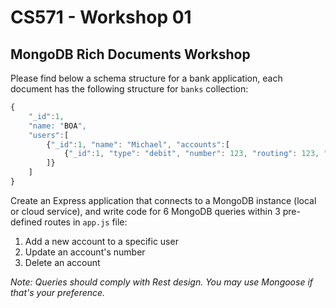 # CS571 - Workshop 01
## MongoDB Rich Documents Workshop
Please find below a schema structure for a bank application, each document has the following structure for `banks` collection:
```JavaScript
{
    "_id":1,
    "name: "BOA",
    "users":[
        {"_id":1, "name": "Michael", "accounts":[
            {"_id":1, "type": "debit", "number": 123, "routing": 123, "amount": 100},
        ]}
    ]
}
```
Create an Express application that connects to a MongoDB instance (local or cloud service), and write code for 6 MongoDB queries within 3 pre-defined routes in `app.js` file:
1. Add a new account to a specific user
2. Update an account's number
3. Delete an account
  
*Note: Queries should comply with Rest design. You may use Mongoose if that's your preference.*
